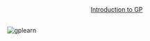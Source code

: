 
  <div align='center'><a href="https://gplearn.readthedocs.io/en/stable/examples.html"><h>Introduction to GP</h></a></div><br>
  
![gplearn](https://github.com/trevorstephens/gplearn/blob/master/doc/logos/gplearn-wide.png)

